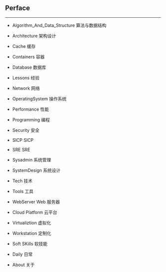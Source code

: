 ## Perface

---

* Algorithm_And_Data_Structure  算法与数据结构

* Architecture	架构设计

* Cache	缓存

* Containers	容器

* Database	数据库

* Lessons	经验

* Network	网络

* OperatingSystem	操作系统

* Performance	性能

* Programming	编程

* Security	安全

* SICP		SICP

* SRE		SRE

* Sysadmin	系统管理

* SystemDesign	系统设计

* Tech		技术

* Tools		工具

* WebServer	Web 服务器

* Cloud Platform 云平台

* Virtualiztion 虚拟化

* Workstation 定制化

* Soft SKills 软技能

* Daily 日常

* About 关于
